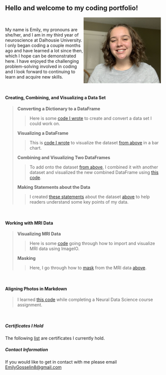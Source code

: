 ## Hello and welcome to my coding portfolio!

<img align="right" src="IMG_5250.jpeg" width="250"/>

<p>&nbsp;</p>

My name is Emily, my pronouns are she/her, and I am in my third year of neuroscience at Dalhousie University. I only began coding a couple months ago and have learned a lot since then, which I hope can be demonstrated here. I have enjoyed the challenging problem-solving involved in coding and I look forward to continuing to learn and acquire new skills.

<p>&nbsp;</p>

#### Creating, Combining, and Visualizing a Data Set 
>
> **Converting a Dictionary to a DataFrame**
>> Here is some [code I wrote](/heights/convert.md) to create and convert a data set I could work on.
>
> **Visualizing a DataFrame**
>> This is [code I wrote](heights/visual.md) to visualize the dataset [from above](heights/convert.md) in a bar chart.
>
> **Combining and Visualizing Two DataFrames**
>> To add onto the dataset [from above](heights/convert.md), I combined it with another dataset and visualized the new combined DataFrame using [this code](heights/combine.md).
>
> **Making Statements about the Data**
>> I created [these statements](heights/state.md) about the dataset [above](heights/combine.md) to help readers understand some key points of my data.

<p>&nbsp;</p>

#### Working with MRI Data
>
> **Visualizing MRI Data**
>> Here is some [code](/masking/MRIdata.md) going through how to import and visualize MRI data using ImageIO.
>
> **Masking**
>> Here, I go through how to [mask](masking/brainmask.md) from the MRI data [above](masking/MRIdata.md).

<p>&nbsp;</p>

#### Aligning Photos in Markdown
>
> I learned [this code](aligningphotos.md) while completing a Neural Data Science course assignment.

<p>&nbsp;</p>

##### Certificates I Hold
The following [list](certificates.md) are certificates I currently hold.

##### Contact Information
If you would like to get in contact with me please email [EmilyGosselin8@gmail.com](mailto:emilygosselin8@gmail.com)
